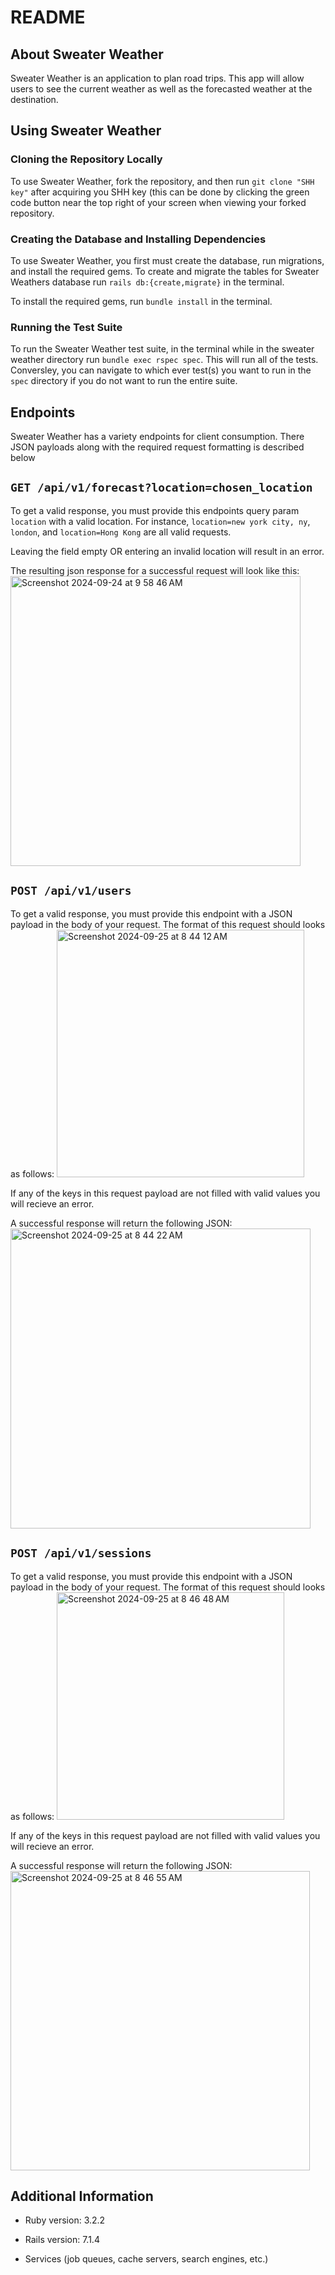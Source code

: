 # README
## About Sweater Weather
Sweater Weather is an application to plan road trips. This app will allow users to see the current weather as well as the forecasted weather at the destination. 

## Using Sweater Weather
### Cloning the Repository Locally 
To use Sweater Weather, fork the repository, and then run `git clone "SHH key"` after acquiring you SHH key (this can be done by clicking the green code button near the top right of your screen when viewing your forked repository. 

### Creating the Database and Installing Dependencies
To use Sweater Weather, you first must create the database, run migrations, and install the required gems. To create and migrate the tables for Sweater Weathers database run `rails db:{create,migrate}` in the terminal. 

To install the required gems, run `bundle install` in the terminal.

### Running the Test Suite 
To run the Sweater Weather test suite, in the terminal while in the sweater weather directory run `bundle exec rspec spec`. This will run all of the tests. Conversley, you can navigate to which ever test(s) you want to run in the `spec` directory if you do not want to run the entire suite. 

## Endpoints
Sweater Weather has a variety endpoints for client consumption. There JSON payloads along with the required request formatting is described below

## `GET /api/v1/forecast?location=chosen_location`
To get a valid response, you must provide this endpoints query param `location` with a valid location. For instance, `location=new york city, ny`, `london`, and `location=Hong Kong` are all valid requests. 

Leaving the field empty OR entering an invalid location will result in an error. 

The resulting json response for a successful request will look like this: 
<img width="464" alt="Screenshot 2024-09-24 at 9 58 46 AM" src="https://github.com/user-attachments/assets/5ff0f6b7-e58b-4d0b-a705-e3a3ae76f977">

## `POST /api/v1/users`
To get a valid response, you must provide this endpoint with a JSON payload in the body of your request. The format of this request should looks as follows:
<img width="396" alt="Screenshot 2024-09-25 at 8 44 12 AM" src="https://github.com/user-attachments/assets/58daa274-2b8d-442d-aea5-56b78f5ca9e4">

If any of the keys in this request payload are not filled with valid values you will recieve an error.

A successful response will return the following JSON: 
<img width="480" alt="Screenshot 2024-09-25 at 8 44 22 AM" src="https://github.com/user-attachments/assets/679042ba-1867-4627-b034-cab5afa1abe7">

## `POST /api/v1/sessions`
To get a valid response, you must provide this endpoint with a JSON payload in the body of your request. The format of this request should looks as follows:
<img width="364" alt="Screenshot 2024-09-25 at 8 46 48 AM" src="https://github.com/user-attachments/assets/884dad40-20d7-466c-be42-038b15c4ccca">

If any of the keys in this request payload are not filled with valid values you will recieve an error.

A successful response will return the following JSON: 
<img width="479" alt="Screenshot 2024-09-25 at 8 46 55 AM" src="https://github.com/user-attachments/assets/87739905-9c36-4707-a83f-75b42399453a">

## Additional Information
* Ruby version: 3.2.2

* Rails version: 7.1.4

* Services (job queues, cache servers, search engines, etc.)

